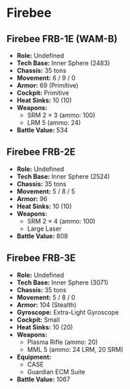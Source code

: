 # Firebee
## Firebee FRB-1E (WAM-B)
- **Role:** Undefined
- **Tech Base:** Inner Sphere (2483)
- **Chassis:** 35 tons
- **Movement:** 6 / 9 / 0
- **Armor:** 69 (Primitive)
- **Cockpit:** Primitive
- **Heat Sinks:** 10 (10)
- **Weapons:**
  - SRM 2 × 3 (ammo: 100)
  - LRM 5 (ammo: 24)
- **Battle Value:** 534

## Firebee FRB-2E
- **Role:** Undefined
- **Tech Base:** Inner Sphere (2524)
- **Chassis:** 35 tons
- **Movement:** 5 / 8 / 5
- **Armor:** 96
- **Heat Sinks:** 10 (10)
- **Weapons:**
  - SRM 2 × 4 (ammo: 100)
  - Large Laser
- **Battle Value:** 808

## Firebee FRB-3E
- **Role:** Undefined
- **Tech Base:** Inner Sphere (3071)
- **Chassis:** 35 tons
- **Movement:** 5 / 8 / 0
- **Armor:** 104 (Stealth)
- **Gyroscope:** Extra-Light Gyroscope
- **Cockpit:** Small
- **Heat Sinks:** 10 (20)
- **Weapons:**
  - Plasma Rifle (ammo: 20)
  - MML 5 (ammo: 24 LRM, 20 SRM)
- **Equipment:**
  - CASE
  - Guardian ECM Suite
- **Battle Value:** 1067

